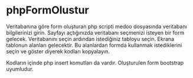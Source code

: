 # phpFormOlustur
Veritabanına göre form oluşturan php scripti
medoo dosyasında veritabanı bilgilerinizi girin. Sayfayı açtığınızda veritabanı seçmenizi isteyen bir form gelecek. Veritabanını seçin ardından istediğiniz tabloyu seçin. Ekrana tablonun alanları gelecektir. Bu alanlardan formda kullanmak istediklerini seçin ve göster diyerek kodları kopyalayın.

Kodların içinde php insert komutları da vardır. Oluşturulen form bootstrap uyumludur.
